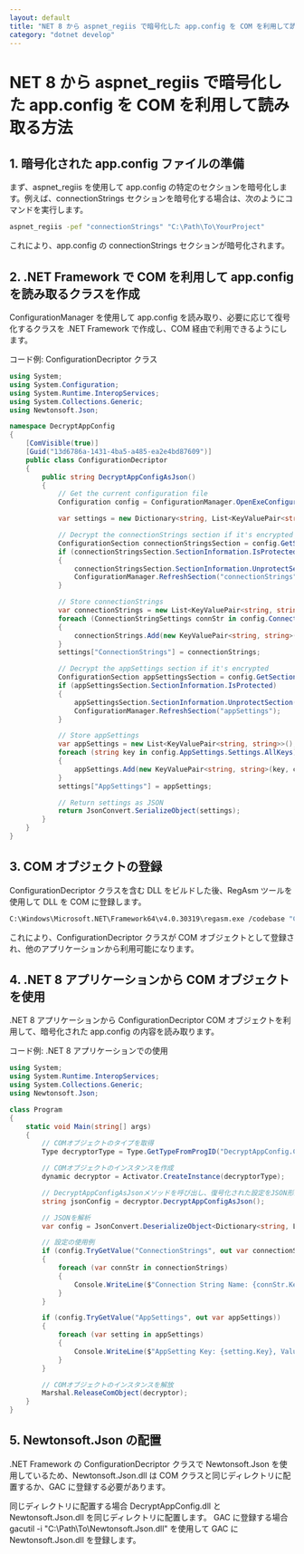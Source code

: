 ```yaml
---
layout: default
title: "NET 8 から aspnet_regiis で暗号化した app.config を COM を利用して読み取る方法"
category: "dotnet develop"
---
```

# NET 8 から aspnet_regiis で暗号化した app.config を COM を利用して読み取る方法
## 1. 暗号化された app.config ファイルの準備
まず、aspnet_regiis を使用して app.config の特定のセクションを暗号化します。例えば、connectionStrings セクションを暗号化する場合は、次のようにコマンドを実行します。

``` bash コードをコピーする
aspnet_regiis -pef "connectionStrings" "C:\Path\To\YourProject"
``` 
これにより、app.config の connectionStrings セクションが暗号化されます。

## 2. .NET Framework で COM を利用して app.config を読み取るクラスを作成
ConfigurationManager を使用して app.config を読み取り、必要に応じて復号化するクラスを .NET Framework で作成し、COM 経由で利用できるようにします。

コード例: ConfigurationDecriptor クラス
``` csharp コードをコピーする
using System;
using System.Configuration;
using System.Runtime.InteropServices;
using System.Collections.Generic;
using Newtonsoft.Json;

namespace DecryptAppConfig
{
    [ComVisible(true)]
    [Guid("13d6786a-1431-4ba5-a485-ea2e4bd87609")]
    public class ConfigurationDecriptor
    {
        public string DecryptAppConfigAsJson()
        {
            // Get the current configuration file
            Configuration config = ConfigurationManager.OpenExeConfiguration(ConfigurationUserLevel.None);

            var settings = new Dictionary<string, List<KeyValuePair<string, string>>>();

            // Decrypt the connectionStrings section if it's encrypted
            ConfigurationSection connectionStringsSection = config.GetSection("connectionStrings");
            if (connectionStringsSection.SectionInformation.IsProtected)
            {
                connectionStringsSection.SectionInformation.UnprotectSection();
                ConfigurationManager.RefreshSection("connectionStrings");
            }

            // Store connectionStrings
            var connectionStrings = new List<KeyValuePair<string, string>>();
            foreach (ConnectionStringSettings connStr in config.ConnectionStrings.ConnectionStrings)
            {
                connectionStrings.Add(new KeyValuePair<string, string>(connStr.Name, connStr.ConnectionString));
            }
            settings["ConnectionStrings"] = connectionStrings;

            // Decrypt the appSettings section if it's encrypted
            ConfigurationSection appSettingsSection = config.GetSection("appSettings");
            if (appSettingsSection.SectionInformation.IsProtected)
            {
                appSettingsSection.SectionInformation.UnprotectSection();
                ConfigurationManager.RefreshSection("appSettings");
            }

            // Store appSettings
            var appSettings = new List<KeyValuePair<string, string>>();
            foreach (string key in config.AppSettings.Settings.AllKeys)
            {
                appSettings.Add(new KeyValuePair<string, string>(key, config.AppSettings.Settings[key].Value));
            }
            settings["AppSettings"] = appSettings;

            // Return settings as JSON
            return JsonConvert.SerializeObject(settings);
        }
    }
}
``` 
## 3. COM オブジェクトの登録
ConfigurationDecriptor クラスを含む DLL をビルドした後、RegAsm ツールを使用して DLL を COM に登録します。

``` bash コードをコピーする
C:\Windows\Microsoft.NET\Framework64\v4.0.30319\regasm.exe /codebase "C:\Path\To\Your\DLL\DecryptAppConfig.dll"
``` 
これにより、ConfigurationDecriptor クラスが COM オブジェクトとして登録され、他のアプリケーションから利用可能になります。

## 4. .NET 8 アプリケーションから COM オブジェクトを使用
.NET 8 アプリケーションから ConfigurationDecriptor COM オブジェクトを利用して、暗号化された app.config の内容を読み取ります。

コード例: .NET 8 アプリケーションでの使用
``` csharp コードをコピーする
using System;
using System.Runtime.InteropServices;
using System.Collections.Generic;
using Newtonsoft.Json;

class Program
{
    static void Main(string[] args)
    {
        // COMオブジェクトのタイプを取得
        Type decryptorType = Type.GetTypeFromProgID("DecryptAppConfig.ConfigurationDecriptor");

        // COMオブジェクトのインスタンスを作成
        dynamic decryptor = Activator.CreateInstance(decryptorType);

        // DecryptAppConfigAsJsonメソッドを呼び出し、復号化された設定をJSON形式で取得
        string jsonConfig = decryptor.DecryptAppConfigAsJson();

        // JSONを解析
        var config = JsonConvert.DeserializeObject<Dictionary<string, List<KeyValuePair<string, string>>>>(jsonConfig);

        // 設定の使用例
        if (config.TryGetValue("ConnectionStrings", out var connectionStrings))
        {
            foreach (var connStr in connectionStrings)
            {
                Console.WriteLine($"Connection String Name: {connStr.Key}, Value: {connStr.Value}");
            }
        }

        if (config.TryGetValue("AppSettings", out var appSettings))
        {
            foreach (var setting in appSettings)
            {
                Console.WriteLine($"AppSetting Key: {setting.Key}, Value: {setting.Value}");
            }
        }

        // COMオブジェクトのインスタンスを解放
        Marshal.ReleaseComObject(decryptor);
    }
}
``` 
## 5. Newtonsoft.Json の配置
.NET Framework の ConfigurationDecriptor クラスで Newtonsoft.Json を使用しているため、Newtonsoft.Json.dll は COM クラスと同じディレクトリに配置するか、GAC に登録する必要があります。

同じディレクトリに配置する場合
DecryptAppConfig.dll と Newtonsoft.Json.dll を同じディレクトリに配置します。
GAC に登録する場合
gacutil -i "C:\Path\To\Newtonsoft.Json.dll" を使用して GAC に Newtonsoft.Json.dll を登録します。
